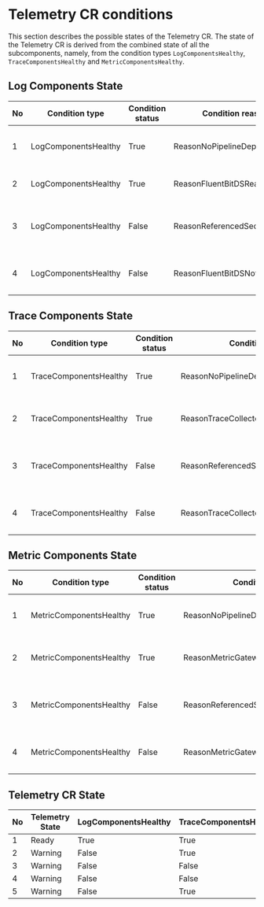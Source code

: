 # Telemetry CR conditions

This section describes the possible states of the Telemetry CR. 
The state of the Telemetry CR is derived from the combined state of all the subcomponents, namely, from the condition types `LogComponentsHealthy`, `TraceComponentsHealthy` and `MetricComponentsHealthy`. 

## Log Components State
| No | Condition type | Condition status | Condition reason              | Remark                                     |
|----|----------------|------------------|-------------------------------|--------------------------------------------|
| 1  | LogComponentsHealthy | True             | ReasonNoPipelineDeployed      | No pipelines have been deployed            |
| 2  | LogComponentsHealthy | True             | ReasonFluentBitDSReady        | Fluent Bit DaemonSet is ready              |
| 3  | LogComponentsHealthy | False            | ReasonReferencedSecretMissing | One or more referenced Secrets are missing |
| 4  | LogComponentsHealthy | False            | ReasonFluentBitDSNotReady     | Fluent Bit DaemonSet is not ready          |

## Trace Components State
| No | Condition type         | Condition status | Condition reason                       | Remark                                     |
|----|------------------------|------------------|----------------------------------------|--------------------------------------------|
| 1  | TraceComponentsHealthy | True             | ReasonNoPipelineDeployed               | No pipelines have been deployed            |
| 2  | TraceComponentsHealthy | True             | ReasonTraceCollectorDeploymentReady    | Trace collector Deployment is ready        |
| 3  | TraceComponentsHealthy | False            | ReasonReferencedSecretMissing          | One or more referenced Secrets are missing |
| 4  | TraceComponentsHealthy | False            | ReasonTraceCollectorDeploymentNotReady | Trace collector Deployment is not ready    |

## Metric Components State
| No | Condition type | Condition status | Condition reason                         | Remark                                     |
|----|----------------|------------------|------------------------------------------|--------------------------------------------|
| 1  | MetricComponentsHealthy | True             | ReasonNoPipelineDeployed                 | No pipelines have been deployed            |
| 2  | MetricComponentsHealthy | True             | ReasonMetricGatewayDeploymentReady       | Metric gateway Deployment is ready         |
| 3  | MetricComponentsHealthy | False            | ReasonReferencedSecretMissing            | One or more referenced Secrets are missing |
| 4  | MetricComponentsHealthy | False            | ReasonMetricGatewayDeploymentNotReady    | Metric gateway Deployment is not ready     |


## Telemetry CR State
| No | Telemetry State | LogComponentsHealthy | TraceComponentsHealthy | MetricComponentsHealthy | 
|----|-----------------|---------------|---------------|---------------|
| 1  | Ready           | True          | True          | True          | 
| 2  | Warning         | False         | True          | True          |
| 3  | Warning         | False         | False         | False         |
| 4  | Warning         | False         | False         | True          |
| 5  | Warning         | False         | True          | False         |
